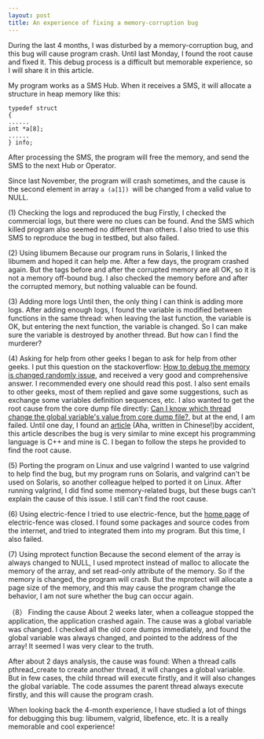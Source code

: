 ```yaml
---
layout: post
title: An experience of fixing a memory-corruption bug
---
```

During the last 4 months, I was disturbed by a memory-corruption bug, and this bug will cause program crash. Until last Monday, I found the root cause and fixed it. This debug process is a difficult but memorable experience, so I will share it in this article.

My program works as a SMS Hub. When it receives a SMS, it will allocate a structure in heap memory like this:  

    typedef struct
    {
    ......
    int *a[8];
    ......
    } info;
After processing the SMS, the program will free the memory, and send the SMS to the next Hub or Operator. 

Since last November, the program will crash sometimes, and the cause is the second element in array `a (a[1]) `will be changed from a valid value to NULL.

(1)  Checking the logs and reproduced the bug 
Firstly, I checked the commercial logs, but there were no clues can be found. And the SMS which killed program also seemed no different than others. I also tried to use this SMS to reproduce the bug in testbed, but also failed.

(2) Using libumem
Because our program runs in Solaris, I linked the libumem and hoped it can help me. After a few days, the program crashed again. But the tags before and after the corrupted memory are all OK, so it is not a memory off-bound bug. I also checked the memory before and after the corrupted memory, but nothing valuable can be found.

(3) Adding more logs
Until then, the only thing I can think is adding more logs. After adding enough logs, I found the variable is modified between functions in the same thread: when leaving the last function, the variable is OK, but entering the next function, the variable is changed. So I can make sure the variable is destroyed by another thread. But how can I find the murderer?

(4) Asking for help from other geeks
I began to ask for help from other geeks. I put this question on the stackoverflow: [How to debug the memory is changed randomly issue](http://stackoverflow.com/questions/20737582/how-to-debug-the-memory-is-changed-randomly-issue), and received a very good and comprehensive answer. I recommended every one should read this post. I also sent emails to other geeks, most of them replied and gave some suggestions, such as exchange some variables definition sequences, etc. I also wanted to get the root cause from the core dump file directly: [Can I know which thread change the global variable's value from core dump file?](http://stackoverflow.com/questions/21643736/can-i-know-which-thread-change-the-global-variables-value-from-core-dump-file), but at the end, I am failed.
Until one day, I found an [article](http://www.cnblogs.com/djinmusic/archive/2013/02/04/2891753.html) (Aha, written in Chinese!)by accident, this article describes the bug is very similar to mine except his programming language is C++ and mine is C. I began to follow the steps he provided to find the root cause.

(5) Porting the program on Linux and use valgrind
I wanted to use valgrind to help find the bug, but my program runs on Solaris, and valgrind can't be used on Solaris, so another colleague helped to ported it on Linux. After running valgrind, I did find some memory-related bugs, but these bugs can't explain the cause of this issue. I still can't find the root cause.

(6) Using electric-fence
I tried to use electric-fence, but the [home page](http://perens.com/FreeSoftware/ElectricFence/) of electric-fence was closed. I found some packages and source codes from the internet, and tried to integrated them into my program. But this time, I also failed.  

(7) Using mprotect function
Because the second element of the array is always changed to NULL, I used mprotect instead of malloc to allocate the memory of the array, and set read-only attribute of the memory. So if the memory is changed, the program will crash. But the mprotect will allocate a page size of the memory, and this may cause the program change the behavior, I am not sure whether the bug can occur again.

（8） Finding the cause
About 2 weeks later, when a colleague stopped the application, the application crashed again. The cause was a global variable was changed. I checked all the old core dumps immediately, and found the global variable was always changed, and pointed to the address of the array! It seemed I was very clear to the truth.

After about 2 days analysis, the cause was found:  When a thread calls pthread_create to create another thread, it will changes a global variable. But in few cases, the child thread will execute firstly, and it will also changes the global variable. The code assumes the parent thread always execute firstly, and this will cause the program crash.

When looking back the 4-month experience, I have studied a lot of things for debugging this bug: libumem, valgrid, libefence, etc. It is a really memorable and cool experience! 